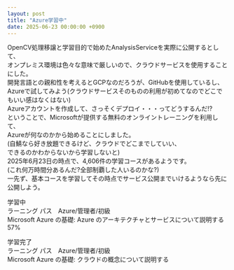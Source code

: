 ```yaml
---
layout: post
title: "Azure学習中"
date: 2025-06-23 00:00:00 +0900
---
```


OpenCV処理移譲と学習目的で始めたAnalysisServiceを実際に公開するとして、  
オンプレミス環境は色々な意味で厳しいので、クラウドサービスを使用することにした。  
開発言語との親和性を考えるとGCPなのだろうが、GitHubを使用しているし、  
Azureで試してみよう(クラウドサービスそのものの利用が初めてなのでどこでもいい感はなくはない)  
Azureアカウントを作成して、さっそくデプロイ・・・ってどうするんだ!?  
ということで、Microsoftが提供する無料のオンライントレーニングを利用して、  
Azureが何なのかから始めることにしました。  
(自鯖なら好き放題できるけど、クラウドでどこまでしていい、  
できるのかわからないから学習しないと)  
2025年6月23日の時点で、4,606件の学習コースがあるようです。  
(これ何万時間分あるんだ?全部制覇した人いるのかな?)  
一先ず、基本コースを学習してその時点でサービス公開までいけるようなら先に公開しよう。

学習中  
ラーニング パス　Azure/管理者/初級  
Microsoft Azure の基礎: Azure のアーキテクチャとサービスについて説明する  
57%

学習完了  
ラーニング パス　Azure/管理者/初級  
Microsoft Azure の基礎: クラウドの概念について説明する
